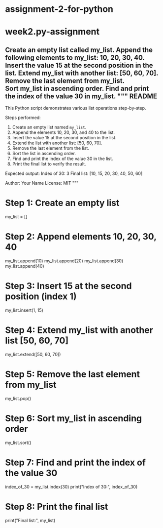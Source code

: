 # assignment-2-for-python
# week2.py-assignment
Create an empty list called my_list. Append the following elements to my_list: 10, 20, 30, 40. Insert the value 15 at the second position in the list. Extend my_list with another list: [50, 60, 70]. Remove the last element from my_list. Sort my_list in ascending order. Find and print the index of the value 30 in my_list.
"""
README
------
This Python script demonstrates various list operations step-by-step.

Steps performed:
1. Create an empty list named `my_list`.
2. Append the elements 10, 20, 30, and 40 to the list.
3. Insert the value 15 at the second position in the list.
4. Extend the list with another list: [50, 60, 70].
5. Remove the last element from the list.
6. Sort the list in ascending order.
7. Find and print the index of the value 30 in the list.
8. Print the final list to verify the result.

Expected output:
Index of 30: 3
Final list: [10, 15, 20, 30, 40, 50, 60]

Author: Your Name
License: MIT
"""

# Step 1: Create an empty list
my_list = []

# Step 2: Append elements 10, 20, 30, 40
my_list.append(10)
my_list.append(20)
my_list.append(30)
my_list.append(40)

# Step 3: Insert 15 at the second position (index 1)
my_list.insert(1, 15)

# Step 4: Extend my_list with another list [50, 60, 70]
my_list.extend([50, 60, 70])

# Step 5: Remove the last element from my_list
my_list.pop()

# Step 6: Sort my_list in ascending order
my_list.sort()

# Step 7: Find and print the index of the value 30
index_of_30 = my_list.index(30)
print("Index of 30:", index_of_30)

# Step 8: Print the final list
print("Final list:", my_list)
